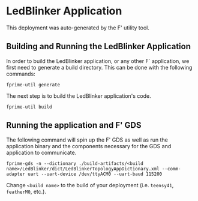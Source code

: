 # LedBlinker Application

This deployment was auto-generated by the F' utility tool.

## Building and Running the LedBlinker Application

In order to build the LedBlinker application, or any other F´ application, we first need to generate a build directory. This can be done with the following commands:

```
fprime-util generate
```

The next step is to build the LedBlinker application's code.
```
fprime-util build
```

## Running the application and F' GDS

The following command will spin up the F' GDS as well as run the application binary and the components necessary for the GDS and application to communicate.

```
fprime-gds -n --dictionary ./build-artifacts/<build name>/LedBlinker/dict/LedBlinkerTopologyAppDictionary.xml --comm-adapter uart --uart-device /dev/ttyACM0 --uart-baud 115200
```

Change `<build name>` to the build of your deployment (i.e. `teensy41`, `featherM0`, etc.).
